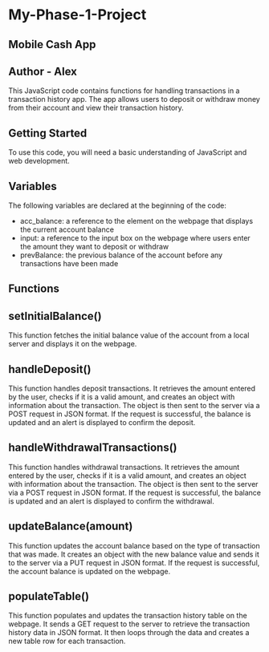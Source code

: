 # My-Phase-1-Project

## Mobile Cash App

## Author - Alex
This JavaScript code contains functions for handling transactions in a transaction history app. The app allows users to deposit or withdraw money from their account and view their transaction history.

## Getting Started
To use this code, you will need a basic understanding of JavaScript and web development. 
## Variables
The following variables are declared at the beginning of the code:
* acc_balance: a reference to the element on the webpage that displays the current account balance
* input: a reference to the input box on the webpage where users enter the amount they want to deposit or withdraw
* prevBalance: the previous balance of the account before any transactions have been made
## Functions
## setInitialBalance()
This function fetches the initial balance value of the account from a local server and displays it on the webpage.
## handleDeposit()
This function handles deposit transactions. It retrieves the amount entered by the user, checks if it is a valid amount, and creates an object with information about the transaction. The object is then sent to the server via a POST request in JSON format. If the request is successful, the balance is updated and an alert is displayed to confirm the deposit.
## handleWithdrawalTransactions()
This function handles withdrawal transactions. It retrieves the amount entered by the user, checks if it is a valid amount, and creates an object with information about the transaction. The object is then sent to the server via a POST request in JSON format. If the request is successful, the balance is updated and an alert is displayed to confirm the withdrawal.
## updateBalance(amount)
This function updates the account balance based on the type of transaction that was made. It creates an object with the new balance value and sends it to the server via a PUT request in JSON format. If the request is successful, the account balance is updated on the webpage.
## populateTable()
This function populates and updates the transaction history table on the webpage. It sends a GET request to the server to retrieve the transaction history data in JSON format. It then loops through the data and creates a new table row for each transaction.


  
